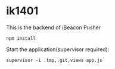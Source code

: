 # ik1401
This is the backend of iBeacon Pusher
```
npm install
```
Start the application(supervisor required):
```
supervisor -i .tmp,.git,views app.js
```

